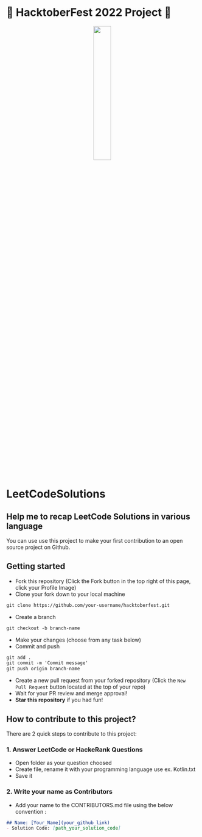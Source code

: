 # 🎃 HacktoberFest 2022 Project 🎃

<p align="center">
    <a href="https://hacktoberfest.com//">
        <img src="https://raw.githubusercontent.com/keshavsingh4522/hacktoberfest2021/35fc6060c5ddead5792f29a2437fea160dbe9804/Assets/logo-hacktoberfest-full.f42e3b1.svg" width="30%">
    </a>
</p>

# LeetCodeSolutions

## Help me to recap LeetCode  Solutions in various language
You can use use this project to make your first contribution to an open source project on Github.

## Getting started
* Fork this repository (Click the Fork button in the top right of this page, click your Profile Image)
* Clone your fork down to your local machine

```markdown
git clone https://github.com/your-username/hacktoberfest.git
```

* Create a branch

```markdown
git checkout -b branch-name
```

* Make your changes (choose from any task below)
* Commit and push

```markdown
git add .
git commit -m 'Commit message'
git push origin branch-name
```

* Create a new pull request from your forked repository (Click the `New Pull Request` button located at the top of your repo)
* Wait for your PR review and merge approval!
* __Star this repository__ if you had fun!

## How to contribute to this project?
There are 2 quick steps to contribute to this project:

### 1. Answer LeetCode or HackeRank Questions 
* Open folder as your question choosed
* Create file, rename it with your programming language use ex. Kotlin.txt
* Save it

### 2. Write your name as Contributors
* Add your name to the CONTRIBUTORS.md file using the below convention :

```markdown
## Name: [Your_Name](your_github_link)
- Solution Code: [path_your_solution_code]
```